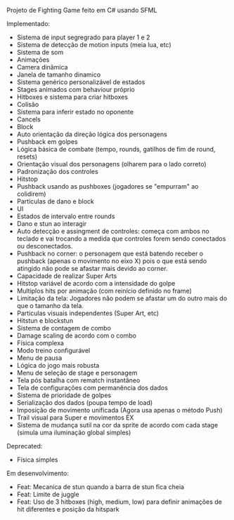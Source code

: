 Projeto de Fighting Game feito em C# usando SFML 

Implementado:
- Sistema de input segregrado para player 1 e 2
- Sistema de detecção de motion inputs (meia lua, etc)
- Sistema de som
- Animações
- Camera dinâmica
- Janela de tamanho dinamico
- Sistema genérico personalizável de estados
- Stages animados com behaviour próprio
- Hitboxes e sistema para criar hitboxes
- Colisão
- Sistema para inferir estado no oponente
- Cancels
- Block
- Auto orientação da direção lógica dos personagens
- Pushback em golpes
- Lógica básica de combate (tempo, rounds, gatilhos de fim de round, resets)
- Orientação visual dos personagens (olharem para o lado correto)
- Padronização dos controles
- Hitstop
- Pushback usando as pushboxes (jogadores se "empurram" ao colidirem)
- Particulas de dano e block
- UI
- Estados de intervalo entre rounds
- Dano e stun ao interagir
- Auto detecção e assingment de controles:  começa com ambos no teclado e vai trocando a medida que controles forem sendo conectados ou desconectados.
- Pushback no corner: o personagem que está batendo receber o pushback (apenas o movimento no eixo X) pois o que está sendo atingido não pode se afastar mais devido ao corner.
- Capacidade de realizar Super Arts
- Hitstop variável de acordo com a intensidade do golpe
- Multiplos hits por animação (com reinício definido no frame)
- Limitação da tela: Jogadores não podem se afastar um do outro mais do que o tamanho da tela.
- Particulas visuais independentes (Super Art, etc)
- Hitstun e blockstun
- Sistema de contagem de combo
- Damage scaling de acordo com o combo
- Física complexa
- Modo treino configurável 
- Menu de pausa
- Lógica do jogo mais robusta
- Menu de seleção de stage e personagem
- Tela pós batalha com rematch instantâneo
- Tela de configurações com permanência dos dados
- Sistema de prioridade de golpes
- Serialização dos dados (poupa tempo de load)
- Imposição de movimento unificada (Agora usa apenas o método Push)
- Trail visual para Super e movimentos EX
- Sistema de mudança sutil na cor da sprite de acordo com cada stage (simula uma iluminação global simples)

Deprecated:
- Física simples

Em desenvolvimento:
- Feat: Mecanica de stun quando a barra de stun fica cheia
- Feat: Limite de juggle
- Feat: Uso de 3 hitboxes (high, medium, low) para definir animações de hit diferentes e posição da hitspark
